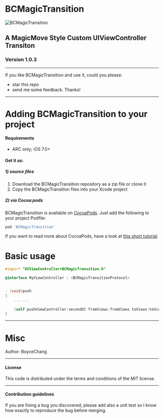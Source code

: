 BCMagicTransition
=====================

![BCMagicTransition](https://github.com/boycechang/BCMagicTransition/blob/master/MagicTransition.gif)


## A MagicMove Style Custom UIViewController Transiton

### Version 1.0.3


---
If you like BCMagicTransition and use it, could you please:

 * star this repo 
 * send me some feedback. Thanks!


------------------------------------
Adding BCMagicTransition to your project
====================================

#### Requirements

* ARC only; iOS 7.0+

#### Get it as: 
##### 1) source files

1. Download the BCMagicTransition repository as a zip file or clone it
2. Copy the BCMagicTransition files into your Xcode project

##### 2) via Cocoa pods

BCMagicTransition is available on [CocoaPods](http://cocoapods.org). Just add the following to your project Podfile:

```ruby
pod 'BCMagicTransition'
```

If you want to read more about CocoaPods, have a look at [this short tutorial](http://www.raywenderlich.com/12139/introduction-to-cocoapods).


Basic usage
====================================
```objective-c
#import "UIViewController+BCMagicTransition.h"

@interface MyViewController : <BCMagicTransitionProtocol>


- (void)push
{
    ... ...
       
    [self pushViewController:secondVC fromViews:fromViews toViews:toViews duration:0.3];
}

```

-------

Misc
=======

Author: BoyceChang

-------
#### License
This code is distributed under the terms and conditions of the MIT license. 

-------
#### Contribution guidelines

If you are fixing a bug you discovered, please add also a unit test so I know how exactly to reproduce the bug before merging.
